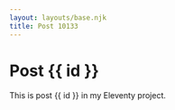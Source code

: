 ```yaml
---
layout: layouts/base.njk
title: Post 10133
---
```


# Post {{ id }}

This is post {{ id }} in my Eleventy project.
